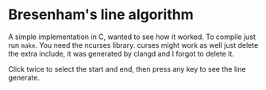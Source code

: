 # Bresenham's line algorithm
A simple implementation in C, wanted to see how it worked.
To compile just run `make`. You need the ncurses library. curses might work as well just delete the extra include, it was generated by clangd and I forgot to delete it.

Click twice to select the start and end, then press any key to see the line generate.
